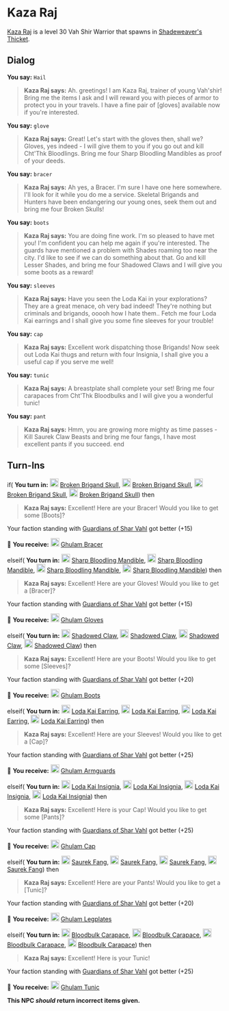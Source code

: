 # Kaza Raj



[Kaza Raj](/npc/165117) is a level 30 Vah Shir Warrior that spawns in [Shadeweaver's Thicket](/zone/165).







## Dialog

**You say:** `Hail`



>**Kaza Raj says:** Ah. greetings!  I am Kaza Raj, trainer of young Vah'shir!  Bring me the items I ask and I will reward you with pieces of armor to protect you in your travels.  I have a fine pair of [gloves] available now if you're interested.

**You say:** `glove`



>**Kaza Raj says:** Great!  Let's start with the gloves then, shall we?  Gloves, yes indeed - I will give them to you if you go out and kill Cht'Thk Bloodlings.  Bring me four Sharp Bloodling Mandibles as proof of your deeds.

**You say:** `bracer`



>**Kaza Raj says:** Ah yes, a  Bracer. I'm sure I have one here somewhere.  I'll look for it while you do me a service.  Skeletal Brigands and Hunters have been endangering our young ones, seek them out and bring me four Broken Skulls!

**You say:** `boots`



>**Kaza Raj says:** You are doing fine work. I'm so pleased to have met you!  I'm confident you can help me again if you're interested.  The guards have mentioned a problem with Shades roaming too near the city.  I'd like to see if we can do something about that. Go and kill Lesser Shades, and bring me four Shadowed Claws and I will give you some boots as a reward!

**You say:** `sleeves`



>**Kaza Raj says:** Have you seen the Loda Kai in your explorations?  They are a great menace, oh very bad indeed!  They're nothing but criminals and brigands, ooooh how I hate them.. Fetch me four Loda Kai earrings and I shall give you some fine sleeves for your trouble!

**You say:** `cap`



>**Kaza Raj says:** Excellent work dispatching those Brigands! Now seek out Loda Kai thugs and return with four Insignia, I shall give you a useful cap if you serve me well!

**You say:** `tunic`



>**Kaza Raj says:** A breastplate shall complete your set! Bring me four carapaces from Cht'Thk Bloodbulks and I will give you a wonderful tunic!

**You say:** `pant`



>**Kaza Raj says:** Hmm, you are growing more mighty as time passes - Kill Saurek Claw Beasts and bring me four fangs, I have most excellent pants if you succeed.
end



## Turn-Ins



if( **You turn in:** <img style="background:url(/static/icons/blank_slot.gif);width:20px;height:20px;" src="/static/icons/item_1070.png" alt="" /> <a
                                href="/item/2476" data-url="2476" class="tooltip-link link">Broken Brigand Skull</a>, <img style="background:url(/static/icons/blank_slot.gif);width:20px;height:20px;" src="/static/icons/item_1070.png" alt="" /> <a
                                href="/item/2476" data-url="2476" class="tooltip-link link">Broken Brigand Skull</a>, <img style="background:url(/static/icons/blank_slot.gif);width:20px;height:20px;" src="/static/icons/item_1070.png" alt="" /> <a
                                href="/item/2476" data-url="2476" class="tooltip-link link">Broken Brigand Skull</a>, <img style="background:url(/static/icons/blank_slot.gif);width:20px;height:20px;" src="/static/icons/item_1070.png" alt="" /> <a
                                href="/item/2476" data-url="2476" class="tooltip-link link">Broken Brigand Skull</a>) then


>**Kaza Raj says:** Excellent! Here are your Bracer! Would you like to get some [Boots]?


Your faction standing with [Guardians of Shar Vahl](/faction/1513) got better (<span class='text-success'>+15</span>)


 &#127873; **You receive:**  <img style="background:url(/static/icons/blank_slot.gif);width:20px;height:20px;" src="/static/icons/item_637.png" alt="" /> <a
                                href="/item/2453" data-url="2453" class="tooltip-link link">Ghulam Bracer</a> 

 

elseif( **You turn in:** <img style="background:url(/static/icons/blank_slot.gif);width:20px;height:20px;" src="/static/icons/item_1240.png" alt="" /> <a
                                href="/item/2460" data-url="2460" class="tooltip-link link">Sharp Bloodling Mandible</a>, <img style="background:url(/static/icons/blank_slot.gif);width:20px;height:20px;" src="/static/icons/item_1240.png" alt="" /> <a
                                href="/item/2460" data-url="2460" class="tooltip-link link">Sharp Bloodling Mandible</a>, <img style="background:url(/static/icons/blank_slot.gif);width:20px;height:20px;" src="/static/icons/item_1240.png" alt="" /> <a
                                href="/item/2460" data-url="2460" class="tooltip-link link">Sharp Bloodling Mandible</a>, <img style="background:url(/static/icons/blank_slot.gif);width:20px;height:20px;" src="/static/icons/item_1240.png" alt="" /> <a
                                href="/item/2460" data-url="2460" class="tooltip-link link">Sharp Bloodling Mandible</a>) then


>**Kaza Raj says:** Excellent! Here are your Gloves! Would you like to get a [Bracer]?


Your faction standing with [Guardians of Shar Vahl](/faction/1513) got better (<span class='text-success'>+15</span>)


 &#127873; **You receive:**  <img style="background:url(/static/icons/blank_slot.gif);width:20px;height:20px;" src="/static/icons/item_636.png" alt="" /> <a
                                href="/item/2452" data-url="2452" class="tooltip-link link">Ghulam Gloves</a> 

 

elseif( **You turn in:** <img style="background:url(/static/icons/blank_slot.gif);width:20px;height:20px;" src="/static/icons/item_1226.png" alt="" /> <a
                                href="/item/2477" data-url="2477" class="tooltip-link link">Shadowed Claw</a>, <img style="background:url(/static/icons/blank_slot.gif);width:20px;height:20px;" src="/static/icons/item_1226.png" alt="" /> <a
                                href="/item/2477" data-url="2477" class="tooltip-link link">Shadowed Claw</a>, <img style="background:url(/static/icons/blank_slot.gif);width:20px;height:20px;" src="/static/icons/item_1226.png" alt="" /> <a
                                href="/item/2477" data-url="2477" class="tooltip-link link">Shadowed Claw</a>, <img style="background:url(/static/icons/blank_slot.gif);width:20px;height:20px;" src="/static/icons/item_1226.png" alt="" /> <a
                                href="/item/2477" data-url="2477" class="tooltip-link link">Shadowed Claw</a>) then


>**Kaza Raj says:** Excellent! Here are your Boots! Would you like to get some [Sleeves]?


Your faction standing with [Guardians of Shar Vahl](/faction/1513) got better (<span class='text-success'>+20</span>)


 &#127873; **You receive:**  <img style="background:url(/static/icons/blank_slot.gif);width:20px;height:20px;" src="/static/icons/item_633.png" alt="" /> <a
                                href="/item/2454" data-url="2454" class="tooltip-link link">Ghulam Boots</a> 

 

elseif( **You turn in:** <img style="background:url(/static/icons/blank_slot.gif);width:20px;height:20px;" src="/static/icons/item_535.png" alt="" /> <a
                                href="/item/2478" data-url="2478" class="tooltip-link link">Loda Kai Earring</a>, <img style="background:url(/static/icons/blank_slot.gif);width:20px;height:20px;" src="/static/icons/item_535.png" alt="" /> <a
                                href="/item/2478" data-url="2478" class="tooltip-link link">Loda Kai Earring</a>, <img style="background:url(/static/icons/blank_slot.gif);width:20px;height:20px;" src="/static/icons/item_535.png" alt="" /> <a
                                href="/item/2478" data-url="2478" class="tooltip-link link">Loda Kai Earring</a>, <img style="background:url(/static/icons/blank_slot.gif);width:20px;height:20px;" src="/static/icons/item_535.png" alt="" /> <a
                                href="/item/2478" data-url="2478" class="tooltip-link link">Loda Kai Earring</a>) then


>**Kaza Raj says:** Excellent! Here are your Sleeves! Would you like to get a [Cap]?


Your faction standing with [Guardians of Shar Vahl](/faction/1513) got better (<span class='text-success'>+25</span>)


 &#127873; **You receive:**  <img style="background:url(/static/icons/blank_slot.gif);width:20px;height:20px;" src="/static/icons/item_634.png" alt="" /> <a
                                href="/item/2455" data-url="2455" class="tooltip-link link">Ghulam Armguards</a> 

 

elseif( **You turn in:** <img style="background:url(/static/icons/blank_slot.gif);width:20px;height:20px;" src="/static/icons/item_676.png" alt="" /> <a
                                href="/item/2479" data-url="2479" class="tooltip-link link">Loda Kai Insignia</a>, <img style="background:url(/static/icons/blank_slot.gif);width:20px;height:20px;" src="/static/icons/item_676.png" alt="" /> <a
                                href="/item/2479" data-url="2479" class="tooltip-link link">Loda Kai Insignia</a>, <img style="background:url(/static/icons/blank_slot.gif);width:20px;height:20px;" src="/static/icons/item_676.png" alt="" /> <a
                                href="/item/2479" data-url="2479" class="tooltip-link link">Loda Kai Insignia</a>, <img style="background:url(/static/icons/blank_slot.gif);width:20px;height:20px;" src="/static/icons/item_676.png" alt="" /> <a
                                href="/item/2479" data-url="2479" class="tooltip-link link">Loda Kai Insignia</a>) then


>**Kaza Raj says:** Excellent! Here is your Cap! Would you like to get some [Pants]?


Your faction standing with [Guardians of Shar Vahl](/faction/1513) got better (<span class='text-success'>+25</span>)


 &#127873; **You receive:**  <img style="background:url(/static/icons/blank_slot.gif);width:20px;height:20px;" src="/static/icons/item_640.png" alt="" /> <a
                                href="/item/2456" data-url="2456" class="tooltip-link link">Ghulam Cap</a> 

 

elseif( **You turn in:** <img style="background:url(/static/icons/blank_slot.gif);width:20px;height:20px;" src="/static/icons/item_800.png" alt="" /> <a
                                href="/item/2480" data-url="2480" class="tooltip-link link">Saurek Fang</a>, <img style="background:url(/static/icons/blank_slot.gif);width:20px;height:20px;" src="/static/icons/item_800.png" alt="" /> <a
                                href="/item/2480" data-url="2480" class="tooltip-link link">Saurek Fang</a>, <img style="background:url(/static/icons/blank_slot.gif);width:20px;height:20px;" src="/static/icons/item_800.png" alt="" /> <a
                                href="/item/2480" data-url="2480" class="tooltip-link link">Saurek Fang</a>, <img style="background:url(/static/icons/blank_slot.gif);width:20px;height:20px;" src="/static/icons/item_800.png" alt="" /> <a
                                href="/item/2480" data-url="2480" class="tooltip-link link">Saurek Fang</a>) then


>**Kaza Raj says:** Excellent! Here are your Pants! Would you like to get a [Tunic]?


Your faction standing with [Guardians of Shar Vahl](/faction/1513) got better (<span class='text-success'>+20</span>)


 &#127873; **You receive:**  <img style="background:url(/static/icons/blank_slot.gif);width:20px;height:20px;" src="/static/icons/item_635.png" alt="" /> <a
                                href="/item/2457" data-url="2457" class="tooltip-link link">Ghulam Legplates</a> 

 

elseif( **You turn in:** <img style="background:url(/static/icons/blank_slot.gif);width:20px;height:20px;" src="/static/icons/item_927.png" alt="" /> <a
                                href="/item/2481" data-url="2481" class="tooltip-link link">Bloodbulk Carapace</a>, <img style="background:url(/static/icons/blank_slot.gif);width:20px;height:20px;" src="/static/icons/item_927.png" alt="" /> <a
                                href="/item/2481" data-url="2481" class="tooltip-link link">Bloodbulk Carapace</a>, <img style="background:url(/static/icons/blank_slot.gif);width:20px;height:20px;" src="/static/icons/item_927.png" alt="" /> <a
                                href="/item/2481" data-url="2481" class="tooltip-link link">Bloodbulk Carapace</a>, <img style="background:url(/static/icons/blank_slot.gif);width:20px;height:20px;" src="/static/icons/item_927.png" alt="" /> <a
                                href="/item/2481" data-url="2481" class="tooltip-link link">Bloodbulk Carapace</a>) then


>**Kaza Raj says:** Excellent! Here is your Tunic!


Your faction standing with [Guardians of Shar Vahl](/faction/1513) got better (<span class='text-success'>+25</span>)


 &#127873; **You receive:**  <img style="background:url(/static/icons/blank_slot.gif);width:20px;height:20px;" src="/static/icons/item_632.png" alt="" /> <a
                                href="/item/2459" data-url="2459" class="tooltip-link link">Ghulam Tunic</a> 

 

**This NPC *should* return incorrect items given.**





